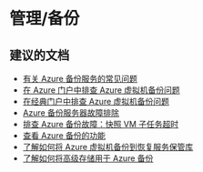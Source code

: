 <properties
    pageTitle="management/backup"
    description="管理/备份"
    service="microsoft.compute"
    resource="virtualmachines"
    authors="scottazure"
    displayOrder=""
    selfHelpType="generic"
    supportTopicIds="32565495"
    resourceTags=""
    productPesIds="14749"
    cloudEnvironments="public"
/>

# <a name="managementbackup"></a>管理/备份

## <a name="recommended-documents"></a>**建议的文档**
* [有关 Azure 备份服务的常见问题](https://docs.microsoft.com/azure/backup/backup-azure-backup-faq)<br>
* [在 Azure 门户中排查 Azure 虚拟机备份问题](https://docs.microsoft.com/azure/backup/backup-azure-vms-troubleshoot)<br>
* [在经典门户中排查 Azure 虚拟机备份问题](https://docs.microsoft.com/azure/backup/backup-azure-vms-troubleshoot-classic)<br>
* [Azure 备份服务器故障排除](https://docs.microsoft.com/azure/backup/backup-azure-mabs-troubleshoot)<br>
* [排查 Azure 备份故障：快照 VM 子任务超时](https://docs.microsoft.com/azure/backup/backup-azure-troubleshoot-slow-backup-performance-issue)<br>
* [查看 Azure 备份的功能](https://docs.microsoft.com/azure/backup/backup-introduction-to-azure-backup#using-premium-storage-vms-with-azure-backup)
* [了解如何将 Azure 虚拟机备份到恢复服务保管库](https://docs.microsoft.com/azure/backup/backup-azure-vms-first-look-arm?toc=%2fazure%2fvirtual-machines%2fwindows%2ftoc.json)<br>
* [了解如何将高级存储用于 Azure 备份](https://docs.microsoft.com/azure/backup/backup-introduction-to-azure-backup#using-premium-storage-vms-with-azure-backup)<br>


